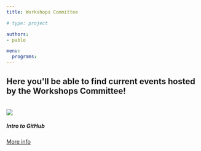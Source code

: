 ```yaml
---
title: Workshops Committee

# type: project

authors:
- pablo

menu:
  programs:
---
```

<!-- ================================================== -->
<!-- Remove this section once the once the page is done -->
<!-- ================================================== -->
<!-- {{< alert danger >}} -->

<!-- :construction: UNDER CONSTRUCTION :construction: -->

<!-- {{< /alert >}} -->
<!-- ================================================== -->

## Here you'll be able to find current events hosted by the Workshops Committee!

<br>

<div class="card-columns">
  <div class="card">
  <img class="card-img-top" src="/img/logos/GitHub-logo-W.png">
  <div class="card-body">
    <h5 class="card-title">Intro to GitHub</h5>
    <a href="/programs/workshops/intro-github" class="btn btn-info">More info</a>
  </div>
</div>
</div>